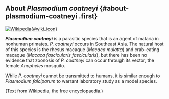 About *Plasmodium coatneyi* {#about-plasmodium-coatneyi .first}
---------------------------

[![Wikipedia](/img/wikipedia_logo_v2_en.png){#wiki_icon}](http://en.wikipedia.org/wiki/Plasmodium_coatneyi)

***Plasmodium coatneyi*** is a parasitic species that is an agent of
malaria in nonhuman primates. *P. coatneyi* occurs in Southeast Asia.
The natural host of this species is the rhesus macaque (*Macaca
mulatta*) and crab-eating macaque (*Macaca fascicularis fascicularis*),
but there has been no evidence that zoonosis of *P. coatneyi* can occur
through its vector, the female *Anopheles* mosquito.

While *P. coatneyi* cannot be transmitted to humans, it is similar
enough to *Plasmodium falciparum* to warrant laboratory study as a model
species.

([Text](http://en.wikipedia.org/wiki/Plasmodium_coatneyi) from
[Wikipedia](http://en.wikipedia.org/), the free encyclopaedia.)
